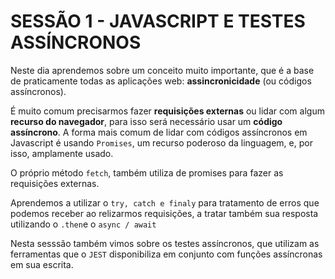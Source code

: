 # SESSÃO 1 - JAVASCRIPT E TESTES ASSÍNCRONOS

Neste dia aprendemos sobre um conceito muito importante, que é a base de praticamente todas as aplicações web: **assincronicidade** (ou códigos assíncronos).

É muito comum precisarmos fazer **requisições externas** ou lidar com algum **recurso do navegador**, para isso será necessário usar um **código assíncrono**. A forma mais comum de lidar com códigos assíncronos em Javascript é usando `Promises`, um recurso poderoso da linguagem, e, por isso, amplamente usado.

O próprio método `fetch`, também utiliza de promises para fazer as requisições externas.

Aprendemos a utilizar o `try, catch e finaly` para tratamento de erros que podemos receber ao relizarmos requisições, a tratar também sua resposta utilizando o `.then`e o `async / await`

Nesta sesssão também vimos sobre os testes assíncronos, que utilizam as ferramentas que o `JEST` disponibiliza em conjunto com funções assíncronas em sua escrita.
